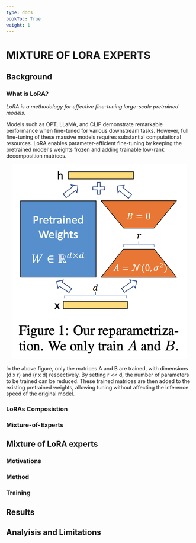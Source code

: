 ```yaml
---
type: docs
bookToc: True
weight: 1
---
```


# MIXTURE OF LORA EXPERTS

## Background

### What is LoRA?
_LoRA is a methodology for effective fine-tuning large-scale pretrained models._

Models such as OPT, LLaMA, and CLIP demonstrate remarkable performance when fine-tuned for various downstream tasks. However, full fine-tuning of these massive models requires substantial computational resources. LoRA enables parameter-efficient fine-tuning by keeping the pretrained model's weights frozen and adding trainable low-rank decomposition matrices.

<p align="center">
    <img src=./LoRA.png> 
</p>

In the above figure, only the matrices A and B are trained, with dimensions (d x r) and (r x d) respectively. By setting r << d, the number of parameters to be trained can be reduced. These trained matrices are then added to the existing pretrained weights, allowing tuning without affecting the inference speed of the original model.

### LoRAs Composistion

### Mixture-of-Experts

## Mixture of LoRA experts

### Motivations

### Method

### Training

## Results

## Analyisis and Limitations
